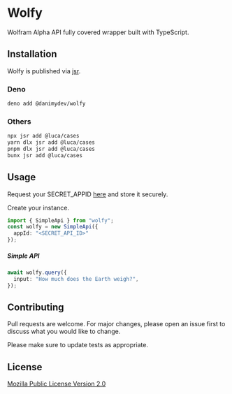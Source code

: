 # Wolfy

Wolfram Alpha API fully covered wrapper built with TypeScript.

## Installation

Wolfy is published via [jsr](https://jsr.io/@danimydev/wolfy).

### Deno
```bash
deno add @danimydev/wolfy
```

### Others
```bash
npx jsr add @luca/cases
yarn dlx jsr add @luca/cases
pnpm dlx jsr add @luca/cases
bunx jsr add @luca/cases
```

## Usage

Request your SECRET_APPID
[here](https://developer.wolframalpha.com/portal/myapps) and store it securely.

Create your instance.

```typescript
import { SimpleApi } from "wolfy";
const wolfy = new SimpleApi({
  appId: "<SECRET_API_ID>"
});
```

##### Simple API

```typescript
await wolfy.query({
  input: "How much does the Earth weigh?",
});
```

## Contributing

Pull requests are welcome. For major changes, please open an issue first to
discuss what you would like to change.

Please make sure to update tests as appropriate.

## License

[Mozilla Public License Version 2.0](https://choosealicense.com/licenses/mpl-2.0/)
